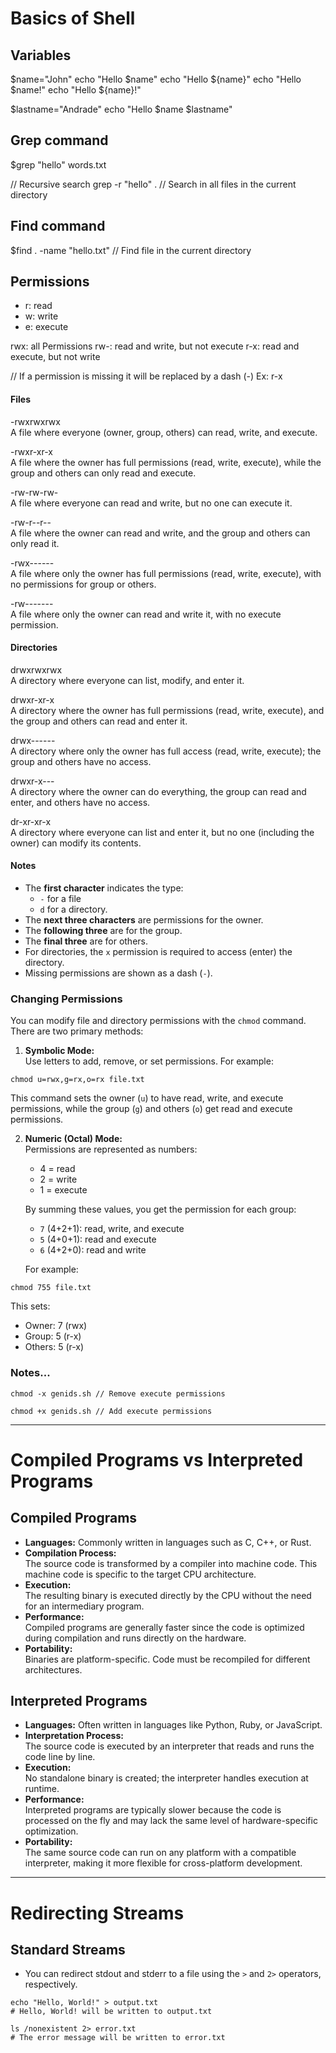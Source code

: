 # Basics of Shell

## Variables

$name="John"
echo "Hello $name"
echo "Hello ${name}"
echo "Hello $name!"
echo "Hello ${name}!"

$lastname="Andrade"
echo "Hello $name $lastname"

## Grep command

$grep "hello" words.txt

// Recursive search
grep -r "hello" . // Search in all files in the current directory

## Find command

$find . -name "hello.txt" // Find file in the current directory

## Permissions

- r: read
- w: write
- e: execute

rwx: all Permissions
rw-: read and write, but not execute
r-x: read and execute, but not write

// If a permission is missing it will be replaced by a dash (-) Ex: r-x

#### Files

-rwxrwxrwx  
A file where everyone (owner, group, others) can read, write, and execute.

-rwxr-xr-x  
A file where the owner has full permissions (read, write, execute), while the group and others can only read and execute.

-rw-rw-rw-  
A file where everyone can read and write, but no one can execute it.

-rw-r--r--  
A file where the owner can read and write, and the group and others can only read it.

-rwx------  
A file where only the owner has full permissions (read, write, execute), with no permissions for group or others.

-rw-------  
A file where only the owner can read and write it, with no execute permission.

#### Directories

drwxrwxrwx  
A directory where everyone can list, modify, and enter it.

drwxr-xr-x  
A directory where the owner has full permissions (read, write, execute), and the group and others can read and enter it.

drwx------  
A directory where only the owner has full access (read, write, execute); the group and others have no access.

drwxr-x---  
A directory where the owner can do everything, the group can read and enter, and others have no access.

dr-xr-xr-x  
A directory where everyone can list and enter it, but no one (including the owner) can modify its contents.

#### Notes

- The **first character** indicates the type:
  - `-` for a file
  - `d` for a directory.
- The **next three characters** are permissions for the owner.
- The **following three** are for the group.
- The **final three** are for others.
- For directories, the `x` permission is required to access (enter) the directory.
- Missing permissions are shown as a dash (`-`).

### Changing Permissions

You can modify file and directory permissions with the `chmod` command. There are two primary methods:

1. **Symbolic Mode:**  
   Use letters to add, remove, or set permissions. For example:

```
chmod u=rwx,g=rx,o=rx file.txt
```

This command sets the owner (`u`) to have read, write, and execute permissions, while the group (`g`) and others (`o`) get read and execute permissions.

2. **Numeric (Octal) Mode:**  
   Permissions are represented as numbers:

   - 4 = read
   - 2 = write
   - 1 = execute

   By summing these values, you get the permission for each group:

   - `7` (4+2+1): read, write, and execute
   - `5` (4+0+1): read and execute
   - `6` (4+2+0): read and write

   For example:

```
chmod 755 file.txt
```

This sets:

- Owner: 7 (rwx)
- Group: 5 (r-x)
- Others: 5 (r-x)

### Notes...

```
chmod -x genids.sh // Remove execute permissions
```

```
chmod +x genids.sh // Add execute permissions
```

---

# Compiled Programs vs Interpreted Programs

## Compiled Programs

- **Languages:** Commonly written in languages such as C, C++, or Rust.
- **Compilation Process:**  
  The source code is transformed by a compiler into machine code. This machine code is specific to the target CPU architecture.
- **Execution:**  
  The resulting binary is executed directly by the CPU without the need for an intermediary program.
- **Performance:**  
  Compiled programs are generally faster since the code is optimized during compilation and runs directly on the hardware.
- **Portability:**  
  Binaries are platform-specific. Code must be recompiled for different architectures.

## Interpreted Programs

- **Languages:** Often written in languages like Python, Ruby, or JavaScript.
- **Interpretation Process:**  
  The source code is executed by an interpreter that reads and runs the code line by line.
- **Execution:**  
  No standalone binary is created; the interpreter handles execution at runtime.
- **Performance:**  
  Interpreted programs are typically slower because the code is processed on the fly and may lack the same level of hardware-specific optimization.
- **Portability:**  
  The same source code can run on any platform with a compatible interpreter, making it more flexible for cross-platform development.

---

# Redirecting Streams

## Standard Streams

- You can redirect stdout and stderr to a file using the `>` and `2>` operators, respectively.

```
echo "Hello, World!" > output.txt
# Hello, World! will be written to output.txt
```

```
ls /nonexistent 2> error.txt
# The error message will be written to error.txt
```

